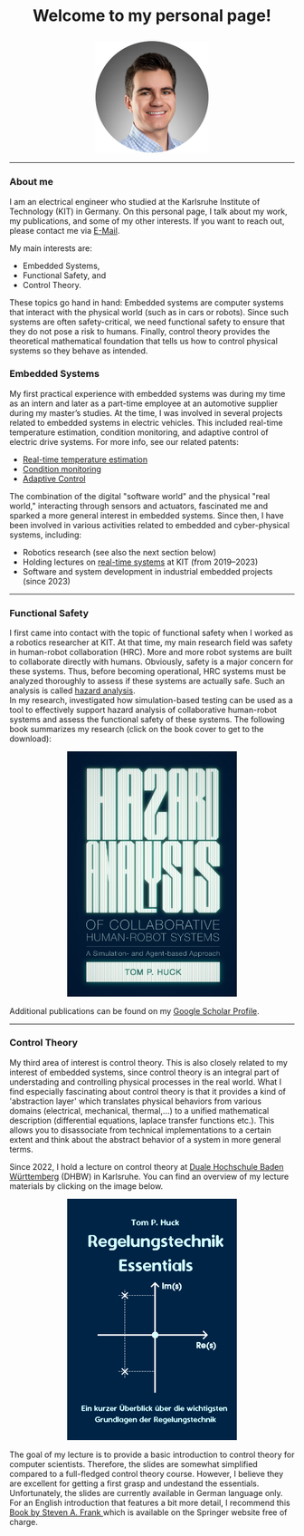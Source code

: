 <h1>
  <p align="center">
    Welcome to my personal page!
  </p>
</h1>

<p align="center">
  <img src="images/resized_image.png" alt="profile" width="200"/>
</p>
<hr/>

### About me  
I am an electrical engineer who studied at the Karlsruhe Institute of Technology (KIT) in Germany. On this personal page, I talk about my work, my publications, and some of my other interests. If you want to reach out, please contact me via [E-Mail](mailto:hucktm@gmail.com).  

My main interests are:  
- Embedded Systems,  
- Functional Safety, and  
- Control Theory.  

These topics go hand in hand: Embedded systems are computer systems that interact with the physical world (such as in cars or robots). Since such systems are often safety-critical, we need functional safety to ensure that they do not pose a risk to humans. Finally, control theory provides the theoretical mathematical foundation that tells us how to control physical systems so they behave as intended.  
### Embedded Systems  
My first practical experience with embedded systems was during my time as an intern and later as a part-time employee at an automotive supplier during my master’s studies. At the time, I was involved in several projects related to embedded systems in electric vehicles. This included real-time temperature estimation, condition monitoring, and adaptive control of electric drive systems. For more info, see our related patents:  
- [Real-time temperature estimation](https://patents.google.com/patent/US11971314B2/enC)  
- [Condition monitoring](https://patents.google.com/patent/US11575340B2/en)  
- [Adaptive Control](https://register.dpma.de/DPMAregister/pat/register?AKZ=1020181038313)  

The combination of the digital "software world" and the physical "real world," interacting through sensors and actuators, fascinated me and sparked a more general interest in embedded systems. Since then, I have been involved in various activities related to embedded and cyber-physical systems, including:  
- Robotics research (see also the next section below)  
- Holding lectures on [real-time systems](https://ipr.iar.kit.edu/lehrangebote_3805.php) at KIT (from 2019–2023)  
- Software and system development in industrial embedded projects (since 2023)  


<hr/>


### Functional Safety
I first came into contact with the topic of functional safety when I worked as a 
robotics researcher at KIT. At that time, my main research field was safety in 
human-robot collaboration (HRC). More and more robot systems are built to collaborate 
directly with humans. Obviously, safety is a major concern for these systems. 
Thus, before becoming operational, HRC systems must be analyzed thoroughly to assess if these
systems are actually safe. Such an analysis is called
[hazard analysis](https://en.wikipedia.org/wiki/Hazard_analysis).<br>
In my research, investigated how simulation-based testing can be used as a tool to effectively
support hazard analysis of collaborative human-robot systems and assess the functional safety 
of these systems. The following book summarizes my research (click on the book cover to get to the download):

<p align="center">
  <a href="https://github.com/tom-p-huck/mypage/blob/96352798ce75e331495093c93fd4895c22e52419/Huck_Ebook_compressed.pdf">
    <img src="images/bookcover.PNG" alt="drawing" width="300"/>
  </a>
</p>

Additional publications can be found on my [Google Scholar Profile](https://scholar.google.com/citations?user=gdPyPDwAAAAJ&hl=en&oi=ao).

<hr/>

### Control Theory
My third area of interest is control theory. This is also closely related to my interest of embedded systems,
since control theory is an integral part of understading and controlling physical processes in the real world. What I find especially
fascinating about control theory is that it provides a kind of 'abstraction layer' which translates physical behaviors from various domains (electrical, mechanical, thermal,...) to a unified mathematical description (differential equations, laplace transfer functions etc.). This allows you to disassociate from technical implementations to a certain extent and think about the abstract behavior of a system in more general terms.<br>

Since 2022, I hold a lecture on control theory at [Duale Hochschule Baden Württemberg](https://www.karlsruhe.dhbw.de/en/general/about-dhbw-karlsruhe.html) (DHBW) in Karlsruhe.
You can find an overview of my lecture materials by clicking on the image below.

<p align="center">
  <a href="https://github.com/tom-p-huck/regelungstechnik-dhbw-2024">
    <img src="images/Title.png" alt="coverimage_lectureslides" width="300"/>
  </a>
</p>

The goal of my lecture is to provide a basic introduction to control theory for computer scientists. Therefore, the slides are somewhat
simplified compared to a full-fledged control theory course. However, I believe they are excellent for getting a first grasp
and undestand the essentials. Unfortunately, the slides are currently available in German language only. For an English introduction that features a bit more detail, I recommend this [Book by Steven A. Frank ](https://link.springer.com/book/10.1007/978-3-319-91707-8) which is available on the Springer website free of charge.

